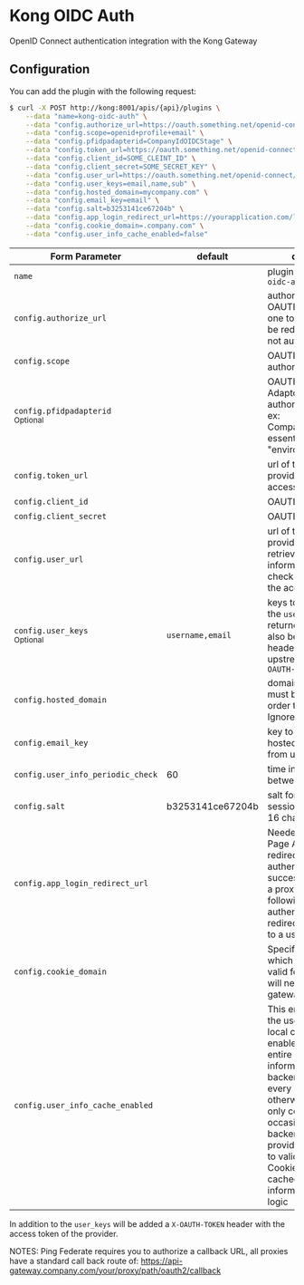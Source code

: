 # Kong OIDC Auth
OpenID Connect authentication integration with the Kong Gateway

## Configuration
You can add the plugin with the following request:

```bash
$ curl -X POST http://kong:8001/apis/{api}/plugins \
    --data "name=kong-oidc-auth" \
    --data "config.authorize_url=https://oauth.something.net/openid-connect/authorize" \
    --data "config.scope=openid+profile+email" \
    --data "config.pfidpadapterid=CompanyIdOIDCStage" \
    --data "config.token_url=https://oauth.something.net/openid-connect/token" \
    --data "config.client_id=SOME_CLEINT_ID" \
    --data "config.client_secret=SOME_SECRET_KEY" \
    --data "config.user_url=https://oauth.something.net/openid-connect/userinfo" \
    --data "config.user_keys=email,name,sub" \
    --data "config.hosted_domain=mycompany.com" \
    --data "config.email_key=email" \
    --data "config.salt=b3253141ce67204b" \
    --data "config.app_login_redirect_url=https://yourapplication.com/loggedin/dashboard" \
    --data "config.cookie_domain=.company.com" \
    --data "config.user_info_cache_enabled=false"
```

| Form Parameter | default | description |
| --- 						| --- | --- |
| `name` 					        | | plugin name `kong-oidc-auth` |
| `config.authorize_url` 	| | authorization url of the OAUTH provider (the one to which you will be redirected when not authenticated) |
| `config.scope` 			    | | OAUTH scope of the authorization request |
| `config.pfidpadapterid` <br /> <small>Optional</small> 	    | | OAUTH PingFederate Adaptor ID of the authorization request ex: CompanyIdOIDCStage, essentially an idp "environment" |
| `config.token_url` 		  | | url of the Oauth provider to request the access token |
| `config.client_id` 		  | | OAUTH Client Id |
| `config.client_secret` 	| | OAUTH Client Secret |
| `config.user_url` 		  | | url of the oauth provider used to retrieve user information and also check the validity of the access token |
| `config.user_keys` <br /> <small>Optional</small>		| `username,email` | keys to extract from the `user_url` endpoint returned json, they will also be added to the headers of the upstream server as `X-OAUTH-XXX` |
| `config.hosted_domain`  | | domain whose users must belong to in order to get logged in. Ignored if empty |
| `config.email_key` 		  | | key to be checked for hosted domain, taken from userinfo endpoint |
| `config.user_info_periodic_check` 		  | 60 | time in seconds between token checks |
| `config.salt` 		  | b3253141ce67204b | salt for the user session token, must be 16 char alphanumeric |
| `config.app_login_redirect_url` 		  | | Needed for Single Page Applications to redirect after initial authentication successful, otherwise a proxy request following initial authentication would redirect data directly to a users browser! |
| `config.cookie_domain` 		  | | Specify the domain in which this cookie is valid for, realistically will need to match the gateway |
| `config.user_info_cache_enabled` 		  | | This enables storing the userInfo in Kong local cache which enables sending the entire requested user information to the backend service upon every request, otherwise user info only comes back occasionally and backend api service providers are required to validate the EOAuth Cookie Session with cached user information within their logic |

In addition to the `user_keys` will be added a `X-OAUTH-TOKEN` header with the access token of the provider.

NOTES:
Ping Federate requires you to authorize a callback URL, all proxies have a standard call back route of:
https://api-gateway.company.com/your/proxy/path/oauth2/callback
